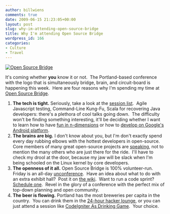 ```yaml
---
author: billwiens
comments: true
date: 2009-06-15 21:23:05+00:00
layout: post
slug: why-im-attending-open-source-bridge
title: Why I'm attending Open Source Bridge
wordpress_id: 166
categories:
- Culture
- Travel
---
```


[![Open Source Bridge](http://opensourcebridge.org/common/i/header-logo.gif)](http://opensourcebridge.org/)

It's coming whether **you** know it or not.  The Portland-based conference with the logo that is simultaneously bridge, brain, and circuit-board is happening this week.  Here are four reasons why I'm spending my time at [Open Source Bridge](http://opensourcebridge.org/).

1. **The tech is tight.** Seriously, take a look at the [session list](http://opensourcebridge.org/events/2009/sessions).  Agile Javascript testing, Command-Line Kung-Fu, Scala for recovering Java developers: there's a plethora of cool talks going down.  The difficulty won't be finding something interesting, it'll be deciding whether I want to learn how to have [fun in n-dimensions](http://opensourcebridge.org/sessions/146) or how to [develop on Google's Android platform](http://opensourcebridge.org/sessions/257).
2. **The brains are big.** I don't know about you, but I'm don't exactly spend every day rubbing elbows with the hottest developers in open-source.  Core members of many great open-source projects are [speaking](http://opensourcebridge.org/events/2009/speakers), not to mention the many others who are just there for the ride.  I'll have to check my drool at the door, because my jaw will be slack when I'm being schooled on the Linux kernel by core developers.
3. **The openness of it all.** Open Source Bridge is 100% volunteer-run.  Friday is an all-day [unconference](http://opensourcebridge.org/wiki/Unconference_Notes).  Have an idea about what to do with an extra exhibit hall?  Post it on [the wiki](http://opensourcebridge.org/wiki/Exhibit_Hall).  Want to run a code sprint?  [Schedule one](http://opensourcebridge.org/wiki/Hacker_Lounge#Can_I_schedule_a_code_sprint_for_my_project_in_the_lounge.3F).  Revel in the glory of a conference with the perfect mix of top-down planning and open community.
4. **The beer is flowing.** Portland has the most breweries per capita in the country.  You can drink them in the [24-hour hacker lounge](http://opensourcebridge.org/wiki/Hacker_Lounge), or you can just attend a session like [CodeIgniter As Drinking Game](http://opensourcebridge.org/sessions/156).  Your choice.


